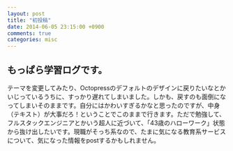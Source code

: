 ```yaml
---
layout: post
title: "初投稿"
date: 2014-06-05 23:15:00 +0900
comments: true
categories: misc
---
```

## もっぱら学習ログです。
テーマを変更してみたり、Octopressのデフォルトのデザインに戻りたいなとかいじっているうちに、すっかり遅れてしまいました。しかも、戻すのも面倒になってしまいそのままです。自分にはかわいすぎるかなと思ったのですが、中身（テキスト）が大事だろ！ということでこのままで行きます。ただで勉強して、フルスタックエンジニアとかいう超人に近づいて、「43歳のハローワーク」状態から抜け出したいです。現職がそっち系なので、たまに気になる教育系サービスについて、気になった情報をpostするかもしれません。